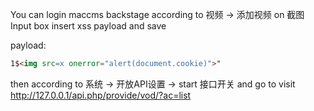 You can login maccms backstage
according to 视频 -> 添加视频 on 截图 Input box insert xss payload  and save

payload:

```html
1$<img src=x onerror="alert(document.cookie)">" 
```

then according to 系统 -> 开放API设置 -> start 接口开关
and go to visit http://127.0.0.1/api.php/provide/vod/?ac=list
